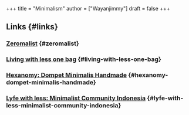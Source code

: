 +++
title = "Minimalism"
author = ["Wayanjimmy"]
draft = false
+++

## Links {#links}


### [Zeromalist](https://verekia.com/zeromalist/) {#zeromalist}


### [Living with less one bag](https://www.wernervanrooyen.com/living-with-less-one-bag/) {#living-with-less-one-bag}


### [Hexanomy: Dompet Minimalis Handmade](https://www.instagram.com/hexanomy.handmade/) {#hexanomy-dompet-minimalis-handmade}


### [Lyfe with less: Minimalist Community Indonesia](https://www.instagram.com/lyfewithless/) {#lyfe-with-less-minimalist-community-indonesia}
